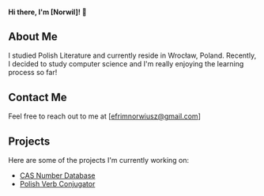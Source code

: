 #### Hi there, I'm [Norwil]! 👋

## About Me

I studied Polish Literature and currently reside in Wrocław, Poland. Recently, I decided to study computer science and I'm really enjoying the learning process so far!

## Contact Me

Feel free to reach out to me at [efrimnorwiusz@gmail.com]

## Projects

Here are some of the projects I'm currently working on:

- [CAS Number Database](https://github.com/Norwil/CASNum)
- [Polish Verb Conjugator](https://github.com/Norwil/polish-verb-conjugator)
